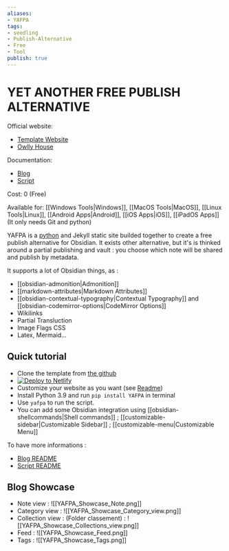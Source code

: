 ```yaml
---
aliases: 
- YAFPA
tags:
- seedling
- Publish-Alternative
- Free
- Tool
publish: true
---
```


# YET ANOTHER FREE PUBLISH ALTERNATIVE

Official website: 
- [Template Website](https://master--owlly-house.netlify.app/notes/)
- [Owlly House](https://owlly-house.netlify.app/)

Documentation: 
- [Blog](https://github.com/Mara-Li/yet-another-free-publish-alternative)
- [Script](https://pypi.org/project/YAFPA/)

Cost: 0 (Free)

Available for: [[Windows Tools|Windows]], [[MacOS Tools|MacOS]], [[Linux Tools|Linux]], [[Android Apps|Android]], [[iOS Apps|iOS]], [[iPadOS Apps]] (It only needs Git and python)


YAFPA is a [python](https://www.python.org/) and Jekyll static site builded together to create a free publish alternative for Obsidian. It exists other alternative, but it's is thinked around a partial publishing and vault : you choose which note will be shared and publish by metadata. 

It supports a lot of Obsidian things, as :
- [[obsidian-admonition|Admonition]]
- [[markdown-attributes|Markdown Attributes]]
- [[obsidian-contextual-typography|Contextual Typography]] and [[obsidian-codemirror-options|CodeMirror Options]]
- Wikilinks 
- Partial Transluction
- Image Flags CSS
- Latex, Mermaid… 

## Quick tutorial

- Clone the template from [the github](https://github.com/Mara-Li/yet-another-free-publish-alternative)
- [![Deploy to Netlify](https://www.netlify.com/img/deploy/button.svg)](https://app.netlify.com/start/deploy?repository=https://github.com/Mara-Li/yet-another-free-publish-alternative)
- Customize your website as you want (see [Readme](https://github.com/Mara-Li/yet-another-free-publish-alternative#how-do-i-customize-this-for-my-needs))
- Install Python 3.9 and run `pip install YAFPA` in terminal 
- Use `yafpa` to run the script.
- You can add some Obsidian integration using [[obsidian-shellcommands|Shell commands]] ; [[customizable-sidebar|Customizable Sidebar]] ; [[customizable-menu|Customizable Menu]]

To have more informations :
- [Blog README](https://github.com/Mara-Li/yet-another-free-publish-alternative#readme)
- [Script README](https://github.com/Mara-Li/YAFPA-python#readme)

## Blog Showcase
- Note view : ![[YAFPA_Showcase_Note.png]]
- Category view :  ![[YAFPA_Showcase_Category_view.png]]
- Collection view : (Folder classement) : ![[YAFPA_Showcase_Collections_view.png]]
- Feed : ![[YAFPA_Showcase_Feed.png]]
- Tags : ![[YAFPA_Showcase_Tags.png]]
